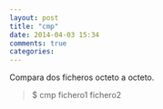 ```yaml
---
layout: post
title: "cmp"
date: 2014-04-03 15:34
comments: true
categories: 
---
```

Compara dos ficheros octeto a octeto.

>$ cmp fichero1 fichero2

